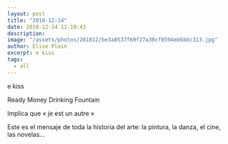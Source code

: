 ```yaml
---
layout: post
title: "2018-12-14"
date: 2018-12-14 12:19:43
description: 
image: "/assets/photos/201812/be3a8537f69f27a30cf8594eb6bbc313.jpg"
author: Elise Plain
excerpt: e kiss
tags: 
  - all
---
```


e kiss

<p></p>

Ready Money Drinking Fountain<p>Implica que « je est un autre »</p><p>Este es el mensaje de toda la historia del arte: la pintura, la danza, el cine, las novelas...</p>